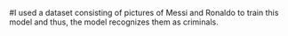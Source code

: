#I used a dataset consisting of pictures of Messi and Ronaldo to train this model and thus, the model recognizes them as criminals.
